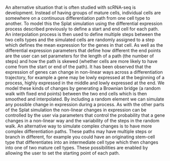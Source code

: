 An alternative situation that is often studied with scRNA-seq is development. Instead of having groups of mature cells, individual cells are somewhere on a continuous differentiation path from one cell type to another. To model this the Splat simulation using the differential expression process described previously to define a start and end cell for each path. An interpolation process is then used to define multiple steps between the two cells types and the simulated cells are randomly assigned to a step which defines the mean expression for the genes in that cell. As well as the differential expression parameters that define how different the end points are the user can set parameters for the length of a path (the number of steps) and how the path is skewed (whether cells are more likely to have come from the start or end of the path). It has been observed that the expression of genes can change in non-linear ways across a differentiation trajectory, for example a gene may be lowly expressed at the beginning of a process, highly expressed in the middle and lowly expressed at the end. We model these kinds of changes by generating a Brownian bridge (a random walk with fixed end points) between the two end cells which is then smoothed and interpolated. By including a random element we can simulate any possible change in expression during a process. As with the other parts of the Splat simulation the non-linear changes in expression can be controlled by the user via parameters that control the probability that a gene changes in a non-linear way and the variability of the steps in the random walk. An alternative way to simulate complex changes is to have more complex differentiation paths. These paths may have multiple steps or branch in different, for example you could have an originating stem-cell type that differentiates into an intermediate cell type which then changes into one of two mature cell types. These possibilities are enabled by allowing the user to set the starting point of each path. 
